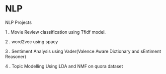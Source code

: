 # NLP
NLP Projects

1 . Movie Review classification using Tfidf model.

2 . word2vec using spacy

3 . Sentiment Analysis using Vader(Valence Aware Dictionary and sEntiment Reasoner)

4 . Topic Modelling Using LDA and NMF on quora dataset
